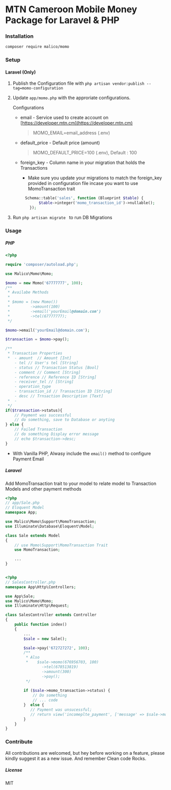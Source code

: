 # MTN Cameroon Mobile Money Package for Laravel & PHP

### Installation
```bash
composer require malico/momo
```
### Setup

#### Laravel (Only)

1. Publish the Configuration file with ``` php artisan vendor:publish --tag=momo-configuration ```
2. Update  ``` app/momo.php ``` with the approriate configurations.

	Configurations
	* email - Service used to create account on 	[https://developer.mtn.cm](https://developer.mtn.cm)
		> MOMO_EMAIL=email_address (.env)
	* default_price - Default price (amount)
		> MOMO_DEFAULT_PRICE=100 (.env), Default : 100
	* foreign_key - Column name in your migration that holds the Transactions

    	- Make sure you update your migrations to match the foreign_key provided in configuration file incase you want to use MomoTransaction trait

        ```php
          Schema::table('sales', function (Blueprint $table) {
                $table->integer('momo_transaction_id')->nullable();
            });
        ```

3. Run ```php artisan migrate ``` to run DB Migrations

### Usage

##### PHP

```php
<?php

require 'composer/autoload.php';

use Malico\Momo\Momo;

$momo = new Momo('67777777', 100);
/**
 * Availabe Methods
 * 
 * $momo = (new Momo())
 *         ->amount(100)
 *         ->email('yourEmail@domain.com')
 *         ->tel(67777777);
 */

$momo->email('yourEmail@domain.com');

$transaction = $momo->pay();

/**
 * Transaction Properties
 *  - amount  // Amount [Int]
    - tel // User's tel [String]
    - status // Transaction Status [Bool]
    - comment // Comment [String]
    - reference // Reference ID [String]
    - receiver_tel // [String]
    - operation_type
    - transaction_id // Transaction ID [String]
    - desc // Trnsaction Description [Text]
 *  - 
 */
if($transaction->status){
    // Payment was successful
    // do something, save to Database or anyting
} else {
    // Failed Transaction
    // do something Display error message 
    // echo $transaction->desc;
}
```
* With Vanilla PHP, Alwasy include the `email()` method to configure Payment Email

##### Laravel

Add MomoTransaction trait to your model to relate model to Transaction Models and other payment methods

```php
<?php
// app/Sale.php
// Eloquent Model
namespace App;

use Malico\Momo\Support\MomoTransaction;
use Illuminate\Database\Eloquent\Model;

class Sale extends Model
{
	// use Momo\Support\MomoTransaction Trait
    use MomoTransaction;

    ...
}
```

```php

<?php
// SalesController.php
namespace App\Http\Controllers;

use App\Sale;
use Malico\Momo\Momo;
use Illuminate\Http\Request;

class SalesController extends Controller
{
    public function index()
    {
    	...
        $sale = new Sale();

        $sale->pay('672727272', 100);
        /**
         * Also 
         *    $sale->momo(676956703, 100)
                ->tel(678513819)
                ->amount(300)
                ->pay();
         */
        
        if ($sale->momo_transaction->status) {
            // Do something
            // ... code
        }  else {
           // Payment was unsucessful;
           // return view('incomeplte_payment', ['message' => $sale->momo_transaction->desc])
        }
    }
}
```

### Contribute
All contributions are welcomed, but hey before working on a feature, please kindly suggest it as a new issue. And remember Clean code Rocks.

##### License
MIT

